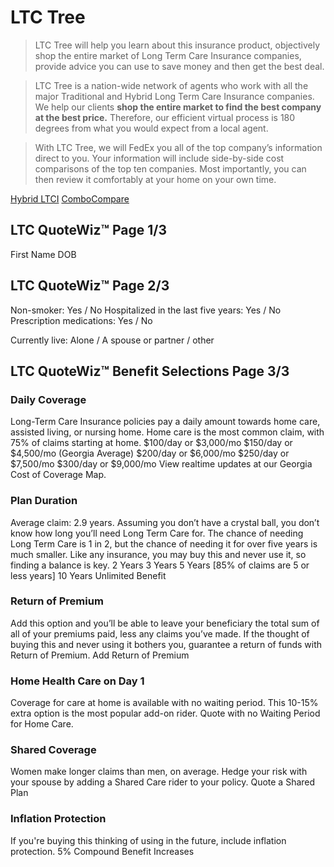 # LTC Tree

> LTC Tree will help you learn about this insurance product, objectively shop the entire market of Long Term Care Insurance companies, provide advice you can use to save money and then get the best deal.

> LTC Tree is a nation-wide network of agents who work with all the major Traditional and Hybrid Long Term Care Insurance companies.  We help our clients **shop the entire market to find the best company at the best price.**  Therefore, our efficient virtual process is 180 degrees from what you would expect from a local agent.

> With LTC Tree, we will FedEx you all of the top company’s information direct to you. Your information will include side-by-side cost comparisons of the top ten companies.  Most importantly, you can then review it comfortably at your home on your own time. 

[Hybrid LTCI](https://www.ltctree.com/blog/hybrid-long-term-care-insurance/)
[ComboCompare](https://www.ltca.com/Combo.htm)

## LTC QuoteWiz™ Page 1/3
First Name
DOB

## LTC QuoteWiz™ Page 2/3
Non-smoker: Yes / No
Hospitalized in the last five years: Yes / No
Prescription medications: Yes / No

Currently live: Alone / A spouse or partner / other

## LTC QuoteWiz™ Benefit Selections Page 3/3

### Daily Coverage
Long-Term Care Insurance policies pay a daily amount towards home care, assisted living, or nursing home. Home care is the most common claim, with 75% of claims starting at home.
$100/day or $3,000/mo
$150/day or $4,500/mo (Georgia Average)
$200/day or $6,000/mo
$250/day or $7,500/mo
$300/day or $9,000/mo
View realtime updates at our Georgia Cost of Coverage Map.

### Plan Duration
Average claim: 2.9 years.
Assuming you don’t have a crystal ball, you don’t know how long you’ll need Long Term Care for. The chance of needing Long Term Care is 1 in 2, but the chance of needing it for over five years is much smaller. Like any insurance, you may buy this and never use it, so finding a balance is key.
2 Years
3 Years
5 Years [85% of claims are 5 or less years]
10 Years
Unlimited Benefit

### Return of Premium
Add this option and you’ll be able to leave your beneficiary the total sum of all of your premiums paid, less any claims you’ve made. If the thought of buying this and never using it bothers you, guarantee a return of funds with Return of Premium.
Add Return of Premium

### Home Health Care on Day 1
Coverage for care at home is available with no waiting period. This 10-15% extra option is the most popular add-on rider.
Quote with no Waiting Period for Home Care.

### Shared Coverage
Women make longer claims than men, on average. Hedge your risk with your spouse by adding a Shared Care rider to your policy.
Quote a Shared Plan

### Inflation Protection
If you're buying this thinking of using in the future, include inflation protection.
5% Compound Benefit Increases